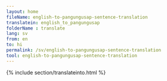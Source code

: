 ```yaml
---
layout: home
fileName: english-to-pangungusap-sentence-translation
translatein: english_to_pangungusap
folderName : translate
lang: sv
from: en
to: hi
permalink: /sv/english-to-pangungusap-sentence-translation
tool: english-to-pangungusap-sentence-translation
---
```

{% include section/translateinto.html %}